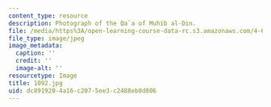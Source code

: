 ```yaml
---
content_type: resource
description: Photograph of the Qa`a of Muhib al-Din.
file: /media/https%3A/open-learning-course-data-rc.s3.amazonaws.com/4-615-the-architecture-of-cairo-spring-2002/dc8919204a16c2075ee3c2488eb8d806_1092.jpg
file_type: image/jpeg
image_metadata:
  caption: ''
  credit: ''
  image-alt: ''
resourcetype: Image
title: 1092.jpg
uid: dc891920-4a16-c207-5ee3-c2488eb8d806
---
```

